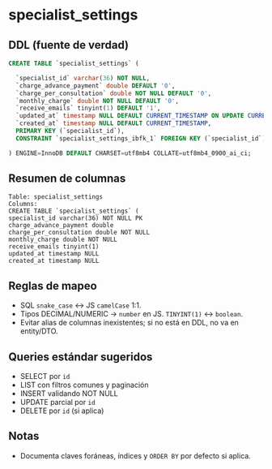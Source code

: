 # specialist_settings

## DDL (fuente de verdad)
```sql
CREATE TABLE `specialist_settings` (

  `specialist_id` varchar(36) NOT NULL,
  `charge_advance_payment` double DEFAULT '0',
  `charge_per_consultation` double NOT NULL DEFAULT '0',
  `monthly_charge` double NOT NULL DEFAULT '0',
  `receive_emails` tinyint(1) DEFAULT '1',
  `updated_at` timestamp NULL DEFAULT CURRENT_TIMESTAMP ON UPDATE CURRENT_TIMESTAMP,
  `created_at` timestamp NULL DEFAULT CURRENT_TIMESTAMP,
  PRIMARY KEY (`specialist_id`),
  CONSTRAINT `specialist_settings_ibfk_1` FOREIGN KEY (`specialist_id`) REFERENCES `users` (`id`) ON DELETE CASCADE

) ENGINE=InnoDB DEFAULT CHARSET=utf8mb4 COLLATE=utf8mb4_0900_ai_ci;
```

## Resumen de columnas
```
Table: specialist_settings
Columns:
CREATE TABLE `specialist_settings` (
specialist_id varchar(36) NOT NULL PK
charge_advance_payment double
charge_per_consultation double NOT NULL
monthly_charge double NOT NULL
receive_emails tinyint(1)
updated_at timestamp NULL
created_at timestamp NULL
```

## Reglas de mapeo
- SQL `snake_case` ↔ JS `camelCase` 1:1.
- Tipos DECIMAL/NUMERIC → `number` en JS. `TINYINT(1)` ↔ `boolean`.
- Evitar alias de columnas inexistentes; si no está en DDL, no va en entity/DTO.

## Queries estándar sugeridos
- SELECT por `id`
- LIST con filtros comunes y paginación
- INSERT validando NOT NULL
- UPDATE parcial por `id`
- DELETE por `id` (si aplica)

## Notas
- Documenta claves foráneas, índices y `ORDER BY` por defecto si aplica.
